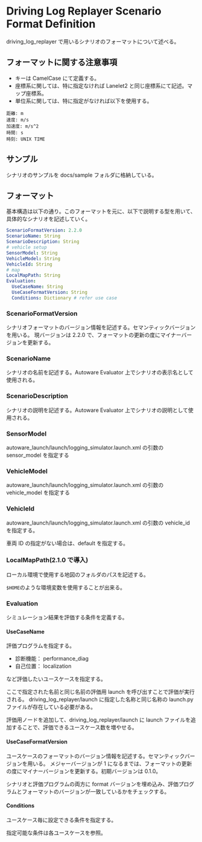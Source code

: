 # Driving Log Replayer Scenario Format Definition

driving_log_replayer で用いるシナリオのフォーマットについて述べる。

## フォーマットに関する注意事項

- キーは CamelCase にて定義する。
- 座標系に関しては、特に指定なければ Lanelet2 と同じ座標系にて記述。マップ座標系。
- 単位系に関しては、特に指定がなければ以下を使用する。

```shell
距離: m
速度: m/s
加速度: m/s^2
時間: s
時刻: UNIX TIME
```

## サンプル

シナリオのサンプルを docs/sample フォルダに格納している。

## フォーマット

基本構造は以下の通り。このフォーマットを元に、以下で説明する型を用いて、具体的なシナリオを記述していく。

```yaml
ScenarioFormatVersion: 2.2.0
ScenarioName: String
ScenarioDescription: String
# vehicle setup
SensorModel: String
VehicleModel: String
VehicleId: String
# map
LocalMapPath: String
Evaluation:
  UseCaseName: String
  UseCaseFormatVersion: String
  Conditions: Dictionary # refer use case
```

### ScenarioFormatVersion

シナリオフォーマットのバージョン情報を記述する。セマンティックバージョンを用いる。
現バージョンは 2.2.0 で、フォーマットの更新の度にマイナーバージョンを更新する。

### ScenarioName

シナリオの名前を記述する。Autoware Evaluator 上でシナリオの表示名として使用される。

### ScenarioDescription

シナリオの説明を記述する。Autoware Evaluator 上でシナリオの説明として使用される。

### SensorModel

autoware_launch/launch/logging_simulator.launch.xml の引数の sensor_model を指定する

### VehicleModel

autoware_launch/launch/logging_simulator.launch.xml の引数の vehicle_model を指定する

### VehicleId

autoware_launch/launch/logging_simulator.launch.xml の引数の vehicle_id を指定する。

車両 ID の指定がない場合は、default を指定する。

### LocalMapPath(2.1.0 で導入)

ローカル環境で使用する地図のフォルダのパスを記述する。

`$HOME`のような環境変数を使用することが出来る。

### Evaluation

シミュレーション結果を評価する条件を定義する。

#### UseCaseName

評価プログラムを指定する。

- 診断機能： performance_diag
- 自己位置： localization

など評価したいユースケースを指定する。

ここで指定された名前と同じ名前の評価用 launch を呼び出すことで評価が実行される。
driving_log_replayer/launch に指定した名称と同じ名称の launch.py ファイルが存在している必要がある。

評価用ノードを追加して、driving_log_replayer/launch に launch ファイルを追加することで、評価できるユースケース数を増やせる。

#### UseCaseFormatVersion

ユースケースのフォーマットのバージョン情報を記述する。セマンティックバージョンを用いる。
メジャーバージョンが 1 になるまでは、フォーマットの更新の度にマイナーバージョンを更新する。初期バージョンは 0.1.0。

シナリオと評価プログラムの両方に format バージョンを埋め込み、評価プログラムとフォーマットのバージョンが一致しているかをチェックする。

#### Conditions

ユースケース毎に設定できる条件を指定する。

指定可能な条件は各ユースケースを参照。

